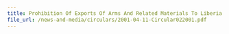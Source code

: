 ```yaml
---
title: Prohibition Of Exports Of Arms And Related Materials To Liberia And Imports Of Rough Diamonds From Liberia
file_url: /news-and-media/circulars/2001-04-11-Circular022001.pdf
---
```

